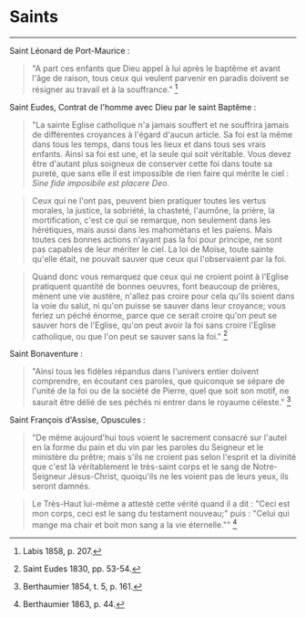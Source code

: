 # Saints 

***

Saint Léonard de Port-Maurice : 

> "A part ces enfants que Dieu appel à lui après le baptême et avant l'âge de raison, tous ceux qui veulent parvenir en paradis doivent se résigner au travail et à la souffrance." [^1]

[^1]: Labis 1858, p. 207.

Saint Eudes, Contrat de l'homme avec Dieu par le saint Baptême :

> "La sainte Eglise catholique n'a jamais souffert et ne souffrira jamais de différentes croyances  à l'égard d'aucun article. Sa foi est la même dans tous les temps, dans tous les lieux et dans tous ses vrais enfants. Ainsi sa foi est une, et la seule qui soit véritable. Vous devez être d'autant plus soigneux de conserver cette foi dans toute sa pureté, que sans elle il est impossible de rien faire qui mérite le ciel : *Sine fide imposibile est placere Deo*. 

> Ceux qui ne l'ont pas, peuvent bien pratiquer toutes les vertus morales, la justice, la sobriété, la chasteté, l'aumône, la prière, la mortification, c'est ce qui se remarque, non seulement dans les hérétiques, mais aussi dans les mahométans et les païens. Mais toutes ces bonnes actions n'ayant pas la foi pour principe, ne sont pas capables de leur mériter le ciel. La loi de Moïse, toute sainte qu'elle était, ne pouvait sauver que ceux qui l'observaient par la foi.

> Quand donc vous remarquez que ceux qui ne croient point à l'Eglise pratiquent quantité de bonnes oeuvres, font beaucoup de prières, mènent une vie austère, n'allez pas croire pour cela qu'ils soient dans la voie du salut, ni qu'on puisse se sauver dans leur croyance; vous feriez un péché énorme, parce que ce serait croire qu'on peut se sauver hors de l'Eglise, qu'on peut avoir la foi sans croire l'Eglise catholique, ou que l'on peut se sauver sans la foi." [^2]

[^2]: Saint Eudes 1830, pp. 53-54.

Saint Bonaventure :

> "Ainsi tous les fidèles répandus dans l'univers entier doivent comprendre, en écoutant ces paroles, que quiconque se sépare de l'unité de la foi ou de la société de Pierre, quel que soit son motif, ne saurait être délié de ses péchés ni entrer dans le royaume céleste." [^3]

[^3]: Berthaumier 1854, t. 5, p. 161. 

Saint François d'Assise, Opuscules :

> "De même aujourd'hui tous voient le sacrement consacré sur l'autel en la forme du pain et du vin par les paroles du Seigneur et le ministère du prêtre; mais s'ils ne croient pas selon l'esprit et la divinité que c'est là véritablement le très-saint corps et le sang de Notre-Seigneur Jésus-Christ, quoiqu'ils ne les voient pas de leurs yeux, ils seront damnés.

> Le Très-Haut lui-même a attesté cette vérité quand il a dit : "Ceci est mon corps, ceci est le sang du testament nouveau;" puis : "Celui qui mange ma chair et boit mon sang a la vie éternelle."" [^4]

[^4]: Berthaumier 1863, p. 44.

